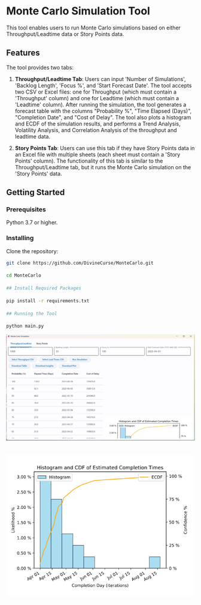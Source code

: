 # Monte Carlo Simulation Tool

This tool enables users to run Monte Carlo simulations based on either Throughput/Leadtime data or Story Points data.

## Features

The tool provides two tabs:

1. **Throughput/Leadtime Tab**: Users can input 'Number of Simulations', 'Backlog Length', 'Focus %', and 'Start Forecast Date'. The tool accepts two CSV or Excel files: one for Throughput (which must contain a 'Throughput' column) and one for Leadtime (which must contain a 'Leadtime' column). After running the simulation, the tool generates a forecast table with the columns "Probability %", "Time Elapsed (Days)", "Completion Date", and "Cost of Delay". The tool also plots a histogram and ECDF of the simulation results, and performs a Trend Analysis, Volatility Analysis, and Correlation Analysis of the throughput and leadtime data.

2. **Story Points Tab**: Users can use this tab if they have Story Points data in an Excel file with multiple sheets (each sheet must contain a 'Story Points' column). The functionality of this tab is similar to the Throughput/Leadtime tab, but it runs the Monte Carlo simulation on the 'Story Points' data.

## Getting Started

### Prerequisites

Python 3.7 or higher.
### Installing

Clone the repository:

```bash
git clone https://github.com/DivineCurse/MonteCarlo.git

cd MonteCarlo

## Install Required Packages

pip install -r requirements.txt

## Running the Tool

python main.py
```

![Alt text](images/image1.png)

![Alt text](images/image2.png)

